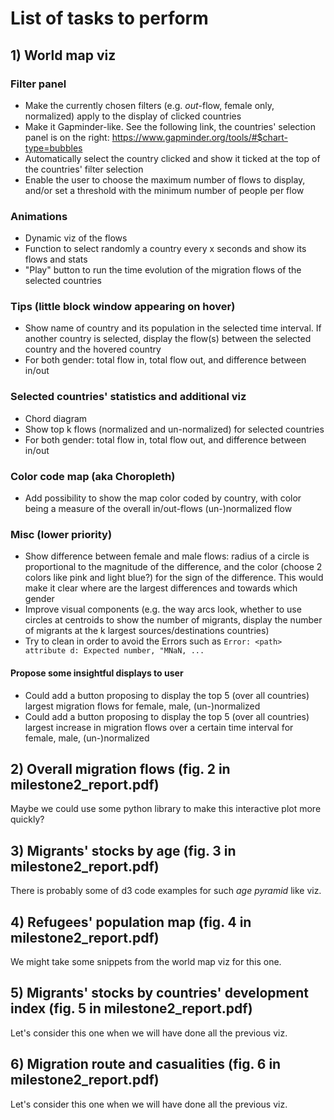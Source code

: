 # List of tasks to perform

## 1) World map viz
### Filter panel
- Make the currently chosen filters (e.g. _out_-flow, female only, normalized) apply to the display of clicked countries
- Make it Gapminder-like. See the following link, the countries' selection panel is on the right:
https://www.gapminder.org/tools/#$chart-type=bubbles
- Automatically select the country clicked and show it ticked at the top of the countries' filter selection
- Enable the user to choose the maximum number of flows to display, and/or set a threshold with the minimum number of people per flow

### Animations
- Dynamic viz of the flows
- Function to select randomly a country every x seconds and show its flows and stats
- "Play" button to run the time evolution of the migration flows of the selected countries

### Tips (little block window appearing on hover)
- Show name of country and its population in the selected time interval. If another country is selected, display the flow(s) between the selected country and the hovered country
- For both gender: total flow in, total flow out, and difference between in/out

### Selected countries' statistics and additional viz
- Chord diagram
- Show top k flows (normalized and un-normalized) for selected countries
- For both gender: total flow in, total flow out, and difference between in/out

### Color code map (aka Choropleth)
- Add possibility to show the map color coded by country, with color being a measure of the overall in/out-flows (un-)normalized flow

### Misc (lower priority)
- Show difference between female and male flows: radius of a circle is proportional to the magnitude of the difference, and the color (choose 2 colors like pink and light blue?) for the sign of the difference. This would make it clear where are the largest differences and towards which gender
- Improve visual components (e.g. the way arcs look, whether to use circles at centroids to show the number of migrants, display the number of migrants at the k largest sources/destinations countries)
- Try to clean in order to avoid the Errors such as `Error: <path> attribute d: Expected number, "MNaN, ...`

#### Propose some insightful displays to user
- Could add a button proposing to display the top 5 (over all countries) largest migration flows for female, male, (un-)normalized
- Could add a button proposing to display the top 5 (over all countries) largest increase in migration flows over a certain time interval for female, male, (un-)normalized

## 2) Overall migration flows (fig. 2 in milestone2_report.pdf)
Maybe we could use some python library to make this interactive plot more quickly?

## 3) Migrants' stocks by age (fig. 3 in milestone2_report.pdf)
There is probably some of d3 code examples for such _age pyramid_ like viz.

## 4) Refugees' population map (fig. 4 in milestone2_report.pdf)
We might take some snippets from the world map viz for this one.

## 5) Migrants' stocks by countries' development index (fig. 5 in milestone2_report.pdf)
Let's consider this one when we will have done all the previous viz.

## 6) Migration route and casualities (fig. 6 in milestone2_report.pdf)
Let's consider this one when we will have done all the previous viz.
